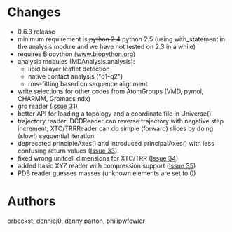 # Changes #

  * 0.6.3 release
  * minimum requirement is <strike>python 2.4</strike> python 2.5 (using with\_statement in the analysis module and we have not tested on 2.3 in a while)
  * requires Biopython (www.biopython.org)
  * analysis modules (MDAnalysis.analysis):
    * lipid bilayer leaflet detection
    * native contact analysis ("q1-q2")
    * rms-fitting based on sequence alignment
  * write selections for other codes from AtomGroups (VMD, pymol, CHARMM,  Gromacs ndx)
  * gro reader ([Issue 31](https://code.google.com/p/mdanalysis/issues/detail?id=31))
  * better API for loading a topology and a coordinate file in Universe()
  * trajectory reader: DCDReader can reverse trajectory with negative step increment; XTC/TRRReader can do simple (forward) slices by doing (slow!) sequential iteration
  * deprecated principleAxes() and introduced principalAxes() with less confusing return values ([Issue 33](https://code.google.com/p/mdanalysis/issues/detail?id=33)).
  * fixed wrong unitcell dimensions for XTC/TRR ([Issue 34](https://code.google.com/p/mdanalysis/issues/detail?id=34))
  * added basic XYZ reader with compression support ([Issue 35](https://code.google.com/p/mdanalysis/issues/detail?id=35))
  * PDB reader guesses masses (unknown elements are set to 0)

# Authors #

orbeckst, denniej0, danny.parton, philipwfowler